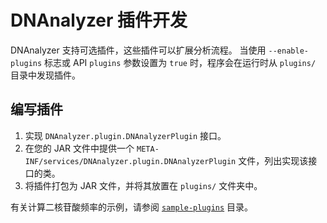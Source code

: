 # DNAnalyzer 插件开发

DNAnalyzer 支持可选插件，这些插件可以扩展分析流程。
当使用 `--enable-plugins` 标志或 API `plugins` 参数设置为 `true` 时，程序会在运行时从 `plugins/` 目录中发现插件。

## 编写插件

1. 实现 `DNAnalyzer.plugin.DNAnalyzerPlugin` 接口。
2. 在您的 JAR 文件中提供一个 `META-INF/services/DNAnalyzer.plugin.DNAnalyzerPlugin` 文件，列出实现该接口的类。
3. 将插件打包为 JAR 文件，并将其放置在 `plugins/` 文件夹中。

有关计算二核苷酸频率的示例，请参阅 [`sample-plugins`](../../sample-plugins) 目录。
